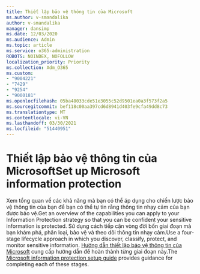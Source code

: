 ```yaml
---
title: Thiết lập bảo vệ thông tin của Microsoft
ms.author: v-smandalika
author: v-smandalika
manager: dansimp
ms.date: 12/03/2020
ms.audience: Admin
ms.topic: article
ms.service: o365-administration
ROBOTS: NOINDEX, NOFOLLOW
localization_priority: Priority
ms.collection: Adm_O365
ms.custom:
- "9004221"
- "7429"
- "9254"
- "9000181"
ms.openlocfilehash: 05ba48033cde51e3055c52d9501ea0a3f573f2a5
ms.sourcegitcommit: bef118c00aa397cd6d8941d403fe9cfa49dd8c73
ms.translationtype: MT
ms.contentlocale: vi-VN
ms.lasthandoff: 03/30/2021
ms.locfileid: "51440951"
---
```

# <a name="set-up-microsoft-information-protection"></a><span data-ttu-id="1899b-102">Thiết lập bảo vệ thông tin của Microsoft</span><span class="sxs-lookup"><span data-stu-id="1899b-102">Set up Microsoft information protection</span></span>

<span data-ttu-id="1899b-103">Xem tổng quan về các khả năng mà bạn có thể áp dụng cho chiến lược bảo vệ thông tin của bạn để bạn có thể tự tin rằng thông tin nhạy cảm của bạn được bảo vệ.</span><span class="sxs-lookup"><span data-stu-id="1899b-103">Get an overview of the capabilities you can apply to your Information Protection strategy so that you can be confident your sensitive information is protected.</span></span> <span data-ttu-id="1899b-104">Sử dụng cách tiếp cận vòng đời bốn giai đoạn mà bạn khám phá, phân loại, bảo vệ và theo dõi thông tin nhạy cảm.</span><span class="sxs-lookup"><span data-stu-id="1899b-104">Use a four-stage lifecycle approach in which you discover, classify, protect, and monitor sensitive information.</span></span> <span data-ttu-id="1899b-105">[Hướng dẫn thiết lập bảo vệ thông tin của Microsoft](https://go.microsoft.com/fwlink/?linkid=2146619) cung cấp hướng dẫn để hoàn thành từng giai đoạn này.</span><span class="sxs-lookup"><span data-stu-id="1899b-105">The [Microsoft information protection setup guide](https://go.microsoft.com/fwlink/?linkid=2146619) provides guidance for completing each of these stages.</span></span>
